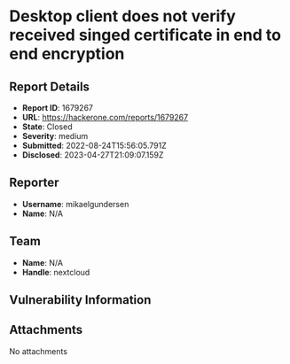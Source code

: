 # Desktop client does not verify received singed certificate in end to end encryption

## Report Details
- **Report ID**: 1679267
- **URL**: https://hackerone.com/reports/1679267
- **State**: Closed
- **Severity**: medium
- **Submitted**: 2022-08-24T15:56:05.791Z
- **Disclosed**: 2023-04-27T21:09:07.159Z

## Reporter
- **Username**: mikaelgundersen
- **Name**: N/A

## Team
- **Name**: N/A
- **Handle**: nextcloud

## Vulnerability Information


## Attachments
No attachments
